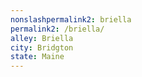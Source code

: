 ```yaml
---
﻿nonslashpermalink2: briella
permalink2: /briella/
alley: Briella
city: Bridgton
state: Maine
---
```

